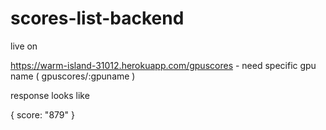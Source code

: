 # scores-list-backend
live on

https://warm-island-31012.herokuapp.com/gpuscores   -   need specific gpu name ( gpuscores/:gpuname )



response looks like

{
   score: "879"
}
